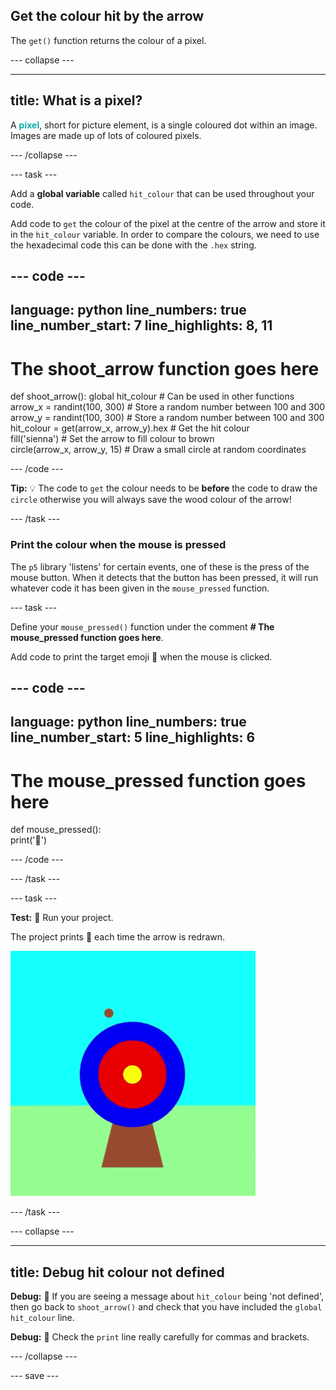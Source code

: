 ## Get the colour hit by the arrow 

The `get()` function returns the colour of a pixel.

--- collapse ---

---
title: What is a pixel?
---

A <span style="color: #0faeb0; font-weight: bold;">pixel</span>, short for picture element, is a single coloured dot within an image. Images are made up of lots of coloured pixels.

--- /collapse ---

--- task ---

Add a **global variable** called `hit_colour` that can be used throughout your code.

Add code to `get` the colour of the pixel at the centre of the arrow and store it in the `hit_colour` variable. 
In order to compare the colours, we need to use the hexadecimal code this can be done with the `.hex` string.

--- code ---
---
language: python
line_numbers: true
line_number_start: 7
line_highlights: 8, 11
---
# The shoot_arrow function goes here     
def shoot_arrow():
    global hit_colour  # Can be used in other functions  
    arrow_x = randint(100, 300)  # Store a random number between 100 and 300    
    arrow_y = randint(100, 300)  # Store a random number between 100 and 300
    hit_colour = get(arrow_x, arrow_y).hex  # Get the hit colour     
    fill('sienna')  # Set the arrow to fill colour to brown   
    circle(arrow_x, arrow_y, 15)  # Draw a small circle at random coordinates
  
--- /code ---

**Tip:** 💡 The code to `get` the colour needs to be **before** the code to draw the `circle` otherwise you will always save the wood colour of the arrow! 

--- /task ---

### Print the colour when the mouse is pressed

The `p5` library 'listens' for certain events, one of these is the press of the mouse button. When it detects that the button has been pressed, it will run whatever code it has been given in the `mouse_pressed` function.

--- task ---

Define your `mouse_pressed()` function under the comment **# The mouse_pressed function goes here**. 

Add code to print the target emoji 🎯 when the mouse is clicked.

--- code ---
---
language: python
line_numbers: true
line_number_start: 5
line_highlights: 6
---

# The mouse_pressed function goes here    
def mouse_pressed():    
    print('🎯')

--- /code ---

--- /task ---

--- task --- 

**Test:** 🔄 Run your project. 

The project prints 🎯 each time the arrow is redrawn.

![An animation of target with a brown circle arrow appearing in a variety of positions.](images/fire_arrow.gif)

--- /task ---

--- collapse ---

---
title: Debug hit colour not defined
---

**Debug:** 🐞 If you are seeing a message about `hit_colour` being 'not defined', then go back to `shoot_arrow()` and check that you have included the `global hit_colour` line.

**Debug:** 🐞 Check the `print` line really carefully for commas and brackets. 


--- /collapse ---

--- save ---
